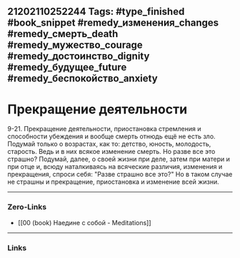 21202110252244
Tags: #type_finished #book_snippet #remedy_изменения_changes #remedy_смерть_death #remedy_мужество_courage #remedy_достоинство_dignity #remedy_будущее_future #remedy_беспокойство_anxiety
---
# Прекращение деятельности

 9-21. Прекращение деятельности, приостановка стремления и способности убеждения и вообще смерть отнюдь ещё не есть зло. Подумай только о возрастах, как то: детство, юность, молодость, старость. Ведь и в них всякое изменение  смерть. Но разве все это страшно? Подумай, далее, о своей жизни при деле, затем при матери и при отце и, всюду наталкиваясь на всяческие различия, изменения и прекращения, спроси себя: "Разве страшно все это?" Но в таком случае не страшны и прекращение, приостановка и изменение всей жизни. 

---
### Zero-Links
- [[00 (book) Наедине с собой - Meditations]]
---
### Links
